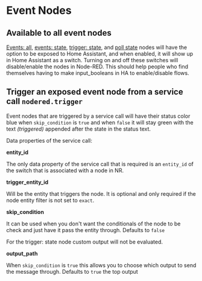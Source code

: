 # Event Nodes

## Available to all event nodes

[Events: all](../../node/events-all.md), [events:
state](../../node/events-state.md), [trigger:
state](../../node/trigger-state.md), and [poll state](../../node/poll-state.md) nodes
will have the option to be exposed to Home Assistant, and when enabled, it will
show up in Home Assistant as a switch. Turning on and off these switches will
disable/enable the nodes in Node-RED. This should help people who find
themselves having to make input_booleans in HA to enable/disable flows.

## Trigger an exposed event node from a service call `nodered.trigger`

Event nodes that are triggered by a service call will have their status color
blue when `skip_condition` is `true` and when `false` it will stay green with
the text _(triggered)_ appended after the state in the status text.

Data properties of the service call:

**entity_id**

The only data property of the service call that is required is an `entity_id` of
the switch that is associated with a node in NR.

**trigger_entity_id**

Will be the entity that triggers the node. It is optional and only required if
the node entity filter is not set to `exact`.

**skip_condition**

It can be used when you don't want the conditionals of the node to be check and
just have it pass the entity through. Defaults to `false`

For the trigger: state node custom output will not be evaluated.

**output_path**

When `skip_condition` is `true` this allows you to choose which output to send
the message through. Defaults to `true` the top output
